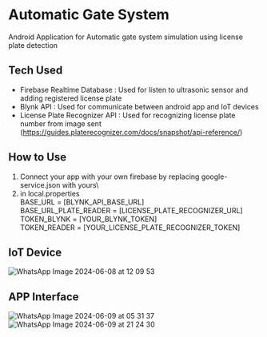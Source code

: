 # Automatic Gate System
Android Application for Automatic gate system simulation using license plate detection

## Tech Used
- Firebase Realtime Database : Used for listen to ultrasonic sensor and adding registered license plate
- Blynk API : Used for communicate between android app and IoT devices
- License Plate Recognizer API : Used for recognizing license plate number from image sent (https://guides.platerecognizer.com/docs/snapshot/api-reference/)

## How to Use
1. Connect your app with your own firebase by replacing google-service.json with yours\
2. in local.properties\
BASE_URL = [BLYNK_API_BASE_URL]\
BASE_URL_PLATE_READER = [LICENSE_PLATE_RECOGNIZER_URL]\
TOKEN_BLYNK = [YOUR_BLYNK_TOKEN]\
TOKEN_READER = [YOUR_LICENSE_PLATE_RECOGNIZER_TOKEN]

## IoT Device
![WhatsApp Image 2024-06-08 at 12 09 53](https://github.com/KahilAkbr/Automatic-Gate-System/assets/108219818/3b20a82f-bd54-4a2b-9c5c-7833b61aef5b)


## APP Interface
![WhatsApp Image 2024-06-09 at 05 31 37](https://github.com/KahilAkbr/Automatic-Gate-System/assets/108219818/0f2bc304-4f4d-4b4c-bce0-70241e3795b1)
![WhatsApp Image 2024-06-09 at 21 24 30](https://github.com/KahilAkbr/Automatic-Gate-System/assets/108219818/7ebd2858-f69a-48b7-9409-75c027396a45)
